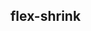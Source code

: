 ## flex-shrink


<!-- CSSJSON.flex-shrink.description -->

<!-- CSSJSON.flex-shrink.syntax -->

<!-- CSSJSON.flex-shrink.values -->

<!-- CSSJSON.flex-shrink.compatibility -->

<!-- CSSJSON.flex-shrink.reference -->